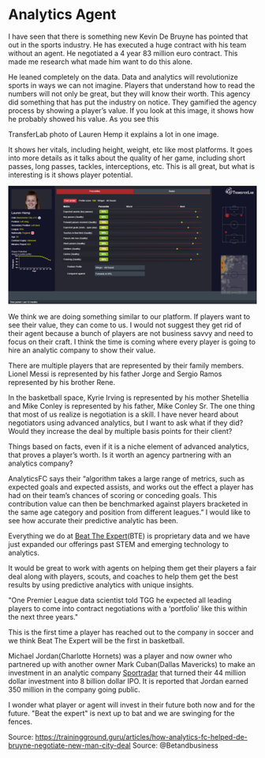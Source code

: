 # Analytics Agent 

I have seen that there is something new Kevin De Bruyne has pointed that out in the sports industry. He has executed a huge contract with his team without an agent. He negotiated a 4 year 83 million euro contract. This made me research what made him want to do this alone. 

He leaned completely on the data. Data and analytics will revolutionize sports in ways we can not imagine. Players that understand how to read the numbers will not only be great, but they will know their worth. This agency did something that has put the industry on notice. They gamified the agency process by showing a player’s value. If you look at this image, it shows how he probably showed his value. As you see this 

TransferLab photo of Lauren Hemp it explains a lot in one image. 

It shows her vitals, including height, weight, etc like most platforms. It goes into more details as it talks about the quality of her game, including short passes, long passes, tackles, interceptions, etc. This is all great, but what is interesting is it shows player potential. 

![TransferLab: Lauren Hemp ‘Centre-Back All Around’](https://github.com/rashadwest/rashadwest.github.io/blob/master/Lauren%20Hemp.png?raw=true)

We think we are doing something similar to our platform. If players want to see their value, they can come to us. I would not suggest they get rid of their agent because a bunch of players are not business savvy and need to focus on their craft. I think the time is coming where every player is going to hire an analytic company to show their value. 

There are multiple players that are represented by their family members. Lionel Messi is represented by his father Jorge and Sergio Ramos represented by his brother Rene. 

In the basketball space, Kyrie Irving is represented by his mother Shetellia and Mike Conley is represented by his father, Mike Conley Sr. The one thing that most of us realize is negotiation is a skill. I have never heard about negotiators using advanced analytics, but I want to ask what if they did? Would they increase the deal by multiple basis points for their client?

Things based on facts, even if it is a niche element of advanced analytics, that proves a player’s worth. Is it worth an agency partnering with an analytics company? 

AnalyticsFC says their “algorithm takes a large range of metrics, such as expected goals and expected assists, and works out the effect a player has had on their team’s chances of scoring or conceding goals. This contribution value can then be benchmarked against players bracketed in the same age category and position from different leagues.” I would like to see how accurate their predictive analytic has been. 

Everything we do at [Beat The Expert](http://staging.beattheexpert.com/?raw=true)(BTE) is proprietary data and we have just expanded our offerings past STEM and emerging technology to analytics. 

It would be great to work with agents on helping them get their players a fair deal along with players, scouts, and coaches to help them get the best results by using predictive analytics with unique insights.

"One Premier League data scientist told TGG he expected all leading players to come into contract negotiations with a ‘portfolio’ like this within the next three years."

This is the first time a player has reached out to the company in soccer and we think Beat The Expert will be the first in basketball.

Michael Jordan(Charlotte Hornets) was a player and now owner who partnered up with another owner Mark Cuban(Dallas Mavericks) to make an investment in an analytic company [Sportradar](https://thesportsrush.com/nba-news-michael-jordan-and-mark-cuban-turned-a-44-million-investment-into-8-billion-how-the-bulls-legend-and-mavs-owner-joined-forces-and-earned-themselves-a-huge-payday/) that turned their 44 million dollar investment into 8 billion dollar IPO.  It is reported that Jordan earned 350 million in the company going public. 

I wonder what player or agent will invest in their future both now and for the future. "Beat the expert" is next up to bat and we are swinging for the fences.  

Source: https://trainingground.guru/articles/how-analytics-fc-helped-de-bruyne-negotiate-new-man-city-deal
Source: @Betandbusiness


